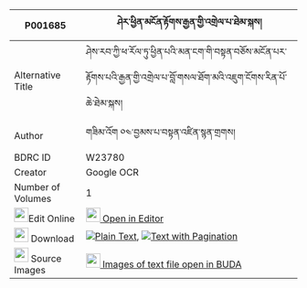 |P001685|ཤེར་ཕྱིན་མངོན་རྟོགས་རྒྱན་གྱི་འགྲེལ་པ་ཐེམ་སྐས། 
| --- | --- 
|Alternative Title |ཤེས་རབ་ཀྱི་ཕ་རོལ་ཏུ་ཕྱིན་པའི་མན་ངག་གི་བསྟན་བཅོས་མངོན་པར་རྟོགས་པའི་རྒྱན་གྱི་འགྲེལ་པ་བློ་གསལ་ཐོག་མའི་འཇུག་ངོགས་རིན་པོ་ཆེ་ཐེམ་སྐས།
|Author| གཟིམ་འོག ༠༤་བྱམས་པ་བསྟན་འཛིན་སྙན་གྲགས།
|BDRC ID | W23780
|Creator | Google OCR
|Number of Volumes| 1
|<img width="25" src="https://img.icons8.com/color/25/000000/edit-property.png">Edit Online| [<img width="25" src="https://avatars.githubusercontent.com/u/45091458?s=200&v=4"> Open in Editor](http://editor.openpecha.org/P001685)
|<img width="25" src="https://img.icons8.com/fluent/48/000000/download-2.png"/>  Download | [![](https://img.icons8.com/color/20/000000/txt.png)Plain Text](https://github.com/Openpecha/P001685/releases/download/v1/sherchin_ngontok_gyen_gyi_drel_plain_P001685.zip), [![](https://img.icons8.com/color/20/000000/txt.png)Text with Pagination](https://github.com/Openpecha/P001685/releases/download/v1/sherchin_ngontok_gyen_gyi_drel_pages_P001685.zip)
|<img width="25" src="https://img.icons8.com/plasticine/100/000000/pictures-folder.png"/>  Source Images | [<img width="25" src="https://library.bdrc.io/icons/BUDA-small.svg"> Images of text file open in BUDA](https://library.bdrc.io/show/bdr:W23780)